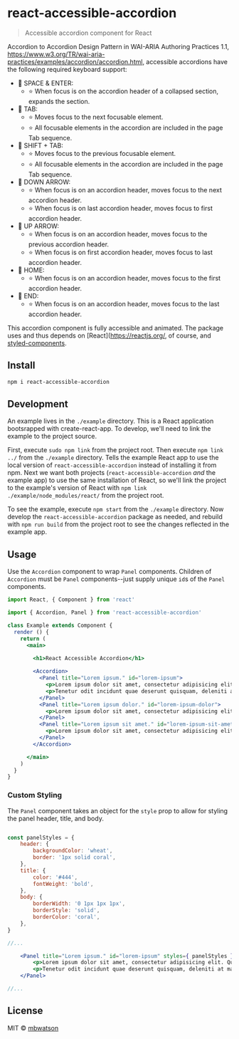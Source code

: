 # react-accessible-accordion

> Accessible accordion component for React

Accordion to Accordion Design Pattern in WAI-ARIA Authoring Practices 1.1,
https://www.w3.org/TR/wai-aria-practices/examples/accordion/accordion.html,
accessible accordions have the following required keyboard support:

- 🔑 SPACE & ENTER:
    + ⭐ When focus is on the accordion header of a collapsed section, expands the section.
- 🔑 TAB:
    + ⭐ Moves focus to the next focusable element.
    + ⭐ All focusable elements in the accordion are included in the page Tab sequence.
- 🔑 SHIFT + TAB:
    + ⭐ Moves focus to the previous focusable element.
    + ⭐ All focusable elements in the accordion are included in the page Tab sequence.
- 🔑 DOWN ARROW:
    + ⭐ When focus is on an accordion header, moves focus to the next accordion header.
    + ⭐ When focus is on last accordion header, moves focus to first accordion header.
- 🔑 UP ARROW:
    + ⭐ When focus is on an accordion header, moves focus to the previous accordion header.
    + ⭐ When focus is on first accordion header, moves focus to last accordion header.
- 🔑 HOME:
    + ⭐ When focus is on an accordion header, moves focus to the first accordion header.
- 🔑 END:
    + ⭐ When focus is on an accordion header, moves focus to the last accordion header.

This accordion component is fully accessible and animated. The package uses and thus depends on [React](https://reactjs.org/, of course, and [styled-components](https://styled-components.com/).

## Install

```bash
npm i react-accessible-accordion
```
## Development

An example lives in the `./example` directory. This is a React application bootsrapped with create-react-app. To develop, we'll need to link the example to the project source.

First, execute `sudo npm link` from the project root. Then execute `npm link ../` from the `./example` directory. Tells the example React app to use the local version of `react-accessible-accordion` instead of installing it from npm. Next we want both projects (`react-accessible-accordion` _and_ the example app) to use the same installation of React, so we'll link the project to the example's version of React with `npm link ./example/node_modules/react/` from the project root.

To see the example, execute `npm start` from the `./example` directory. Now develop the `react-accessible-accordion` package as needed, and rebuild with `npm run build` from the project root to see the changes reflected in the example app.

## Usage

Use the `Accordion` component to wrap `Panel` components. Children of `Accordion` must be `Panel` components--just supply unique `id`s of the `Panel` components.

```jsx
import React, { Component } from 'react'

import { Accordion, Panel } from 'react-accessible-accordion'

class Example extends Component {
  render () {
    return (
      <main>
        
        <h1>React Accessible Accordion</h1>

        <Accordion>
          <Panel title="Lorem ipsum." id="lorem-ipsum">
            <p>Lorem ipsum dolor sit amet, consectetur adipisicing elit. Quod, quas nostrum facere non nobis.</p>
            <p>Tenetur odit incidunt quae deserunt quisquam, deleniti at maxime.</p>
          </Panel>
          <Panel title="Lorem ipsum dolor." id="lorem-ipsum-dolor">
            <p>Lorem ipsum dolor sit amet, consectetur adipisicing elit. Quibusdam nostrum nesciunt velit labore, iste quae et possimus veritatis error numquam quasi vel eos.</p>
          </Panel>
          <Panel title="Lorem ipsum sit amet." id="lorem-ipsum-sit-amet">
            <p>Lorem ipsum dolor sit amet, consectetur adipisicing elit. Consequuntur pariatur, expedita quos eaque deserunt facere reiciendis eligendi voluptatum asperiores, ullam voluptates! Officia numquam ea provident est, facere non repudiandae, sunt. Accusamus praesentium id quibusdam suscipit eius distinctio reprehenderit libero possimus a optio culpa aut quis quae, ipsa ratione nobis facere!</p>
          </Panel>
        </Accordion>

      </main>
    )
  }
}
```

### Custom Styling

The `Panel` component takes an object for the `style` prop to allow for styling the panel header, title, and body.

```jsx

const panelStyles = {
    header: {
        backgroundColor: 'wheat',
        border: '1px solid coral',
    },
    title: {
        color: '#444',
        fontWeight: 'bold',
    },
    body: {
        borderWidth: '0 1px 1px 1px',
        borderStyle: 'solid',
        borderColor: 'coral',
    },
}

//...

    <Panel title="Lorem ipsum." id="lorem-ipsum" styles={ panelStyles }>
        <p>Lorem ipsum dolor sit amet, consectetur adipisicing elit. Quod, quas nostrum facere non nobis.</p>
        <p>Tenetur odit incidunt quae deserunt quisquam, deleniti at maxime.</p>
    </Panel>

//...
```

## License

MIT © [mbwatson](https://github.com/mbwatson)
